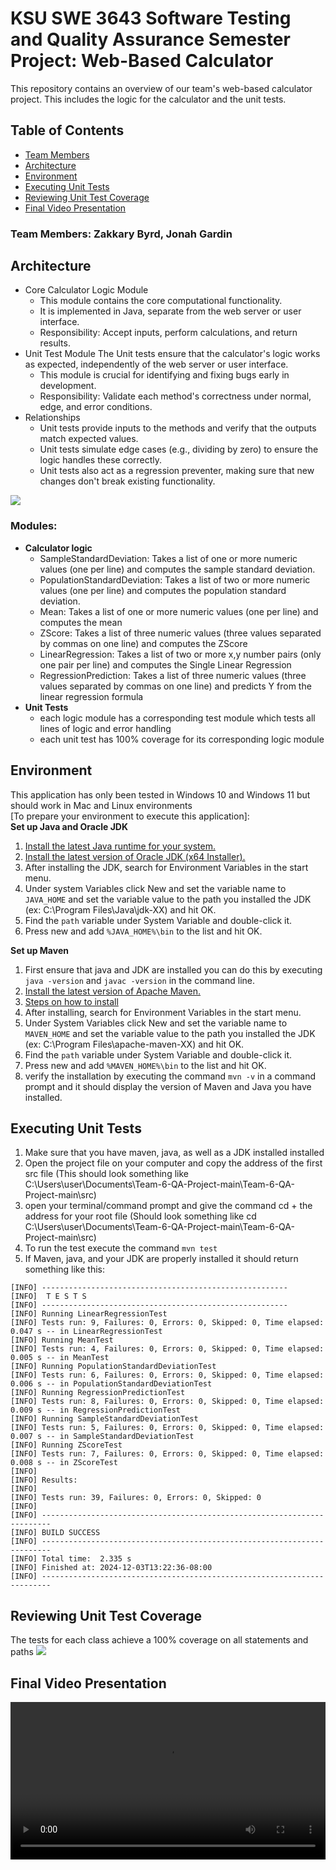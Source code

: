 # KSU SWE 3643 Software Testing and Quality Assurance Semester Project: Web-Based Calculator
This repository contains an overview of our team's web-based calculator project. This includes the logic for the calculator and the unit tests. 
## Table of Contents
- [Team Members](#team-members)
- [Architecture](#architecture)
- [Environment](#environment)
- [Executing Unit Tests](#executing-unit-tests)
- [Reviewing Unit Test Coverage](#reviewing-unit-test-coverage)
- [Final Video Presentation](#final-video-presentation)

### Team Members: Zakkary Byrd, Jonah Gardin

## Architecture

- Core Calculator Logic Module
    - This module contains the core computational functionality.
    - It is implemented in Java, separate from the web server or user interface.
    - Responsibility: Accept inputs, perform calculations, and return results.
- Unit Test Module
    The Unit tests ensure that the calculator's logic works as expected, independently of the web server or user interface.
    - This module is crucial for identifying and fixing bugs early in development.
    - Responsibility: Validate each method's correctness under normal, edge, and error conditions.
- Relationships
    - Unit tests provide inputs to the methods and verify that the outputs match expected values.
    - Unit tests simulate edge cases (e.g., dividing by zero) to ensure the logic handles these correctly.
    - Unit tests also act as a regression preventer, making sure that new changes don't break existing functionality.
<image src="README.assets/Architecture Diagram.png">
  
### Modules: 
- **Calculator logic**
  - SampleStandardDeviation: Takes a list of one or more numeric values (one per line) and computes the sample standard deviation.
  - PopulationStandardDeviation: Takes a list of two or more numeric values (one per line) and computes the population standard deviation.
  - Mean: Takes a list of one or more numeric values (one per line) and computes the mean
  - ZScore: Takes a list of three numeric values (three values separated by commas on one line) and computes the ZScore
  - LinearRegression: Takes a list of two or more x,y number pairs (only one pair per line) and computes the Single Linear Regression
  - RegressionPrediction: Takes a list of three numeric values (three values separated by commas on one line) and predicts Y from the linear regression formula
- **Unit Tests**
  - each logic module has a corresponding test module which tests all lines of logic and error handling
  - each unit test has 100% coverage for its corresponding logic module


## Environment
This application has only been tested in Windows 10 and Windows 11 but should work in Mac and Linux environments<br>
[To prepare your environment to execute this application]:<br>
__Set up Java and Oracle JDK__
1. [Install the latest Java runtime for your system.](https://www.java.com/en/download/manual.jsp)
2. [Install the latest version of Oracle JDK (x64 Installer).](https://www.oracle.com/java/technologies/downloads/?er=221886#jdk23-windows)
3. After installing the JDK, search for Environment Variables in the start menu.
4. Under system Variables click New and set the variable name to ```JAVA_HOME``` and set the variable value to the path you installed the JDK (ex: C:\Program Files\Java\jdk-XX) and hit OK.
5. Find the ```path``` variable under System Variable and double-click it.
6. Press new and add ```%JAVA_HOME%\bin``` to the list and hit OK.

__Set up Maven__
1. First ensure that java and JDK are installed you can do this by executing ```java -version``` and ```javac -version``` in the command line.
2. [Install the latest version of Apache Maven.](https://maven.apache.org/)
3. [Steps on how to install](https://www.geeksforgeeks.org/how-to-install-apache-maven-on-windows/)
4. After installing, search for Environment Variables in the start menu.
5. Under System Variables click New and set the variable name to ```MAVEN_HOME``` and set the variable value to the path you installed the JDK (ex: C:\Program Files\apache-maven-XX) and hit OK.
6. Find the ```path``` variable under System Variable and double-click it.
7. Press new and add ```%MAVEN_HOME%\bin``` to the list and hit OK.
8. verify the installation by executing the command ```mvn -v``` in a command prompt and it should display the version of Maven and Java you have installed.

## Executing Unit Tests
1. Make sure that you have maven, java, as well as a JDK installed installed
2. Open the project file on your computer and copy the address of the first src file (This should look something like C:\Users\user\Documents\Team-6-QA-Project-main\Team-6-QA-Project-main\src)
3. open your terminal/command prompt and give the command cd + the address for your root file (Should look something like cd C:\Users\user\Documents\Team-6-QA-Project-main\Team-6-QA-Project-main\src)
4. To run the test execute the command ```mvn test```
5. If Maven, java, and your JDK are properly installed it should return something like this:

```plaintext
[INFO] -------------------------------------------------------
[INFO]  T E S T S
[INFO] -------------------------------------------------------
[INFO] Running LinearRegressionTest
[INFO] Tests run: 9, Failures: 0, Errors: 0, Skipped: 0, Time elapsed: 0.047 s -- in LinearRegressionTest
[INFO] Running MeanTest
[INFO] Tests run: 4, Failures: 0, Errors: 0, Skipped: 0, Time elapsed: 0.005 s -- in MeanTest
[INFO] Running PopulationStandardDeviationTest
[INFO] Tests run: 6, Failures: 0, Errors: 0, Skipped: 0, Time elapsed: 0.006 s -- in PopulationStandardDeviationTest
[INFO] Running RegressionPredictionTest
[INFO] Tests run: 8, Failures: 0, Errors: 0, Skipped: 0, Time elapsed: 0.009 s -- in RegressionPredictionTest
[INFO] Running SampleStandardDeviationTest
[INFO] Tests run: 5, Failures: 0, Errors: 0, Skipped: 0, Time elapsed: 0.007 s -- in SampleStandardDeviationTest
[INFO] Running ZScoreTest
[INFO] Tests run: 7, Failures: 0, Errors: 0, Skipped: 0, Time elapsed: 0.008 s -- in ZScoreTest
[INFO]
[INFO] Results:
[INFO]
[INFO] Tests run: 39, Failures: 0, Errors: 0, Skipped: 0
[INFO]
[INFO] ------------------------------------------------------------------------
[INFO] BUILD SUCCESS
[INFO] ------------------------------------------------------------------------
[INFO] Total time:  2.335 s
[INFO] Finished at: 2024-12-03T13:22:36-08:00
[INFO] ------------------------------------------------------------------------
```

## Reviewing Unit Test Coverage
The tests for each class achieve a 100% coverage on all statements and paths
<image src="README.assets/Coverage Test.PNG">

## Final Video Presentation
<video width="100%" controls>
  <source src="README.assets/PresentationVideo.mp4" type="video/mp4">
</video>

